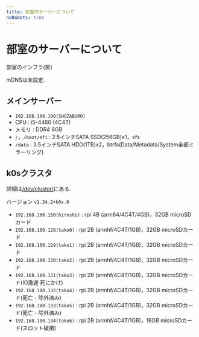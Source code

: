 ```yaml
---
title: 部室のサーバーについて
noRobots: true
---
```


# 部室のサーバーについて

部室のインフラ(笑)

mDNSは未設定．

## メインサーバー

- `192.168.100.100(SHOZABURO)`
- CPU : i5-4460 (4C4T)
- メモリ : DDR4 8GB
- `/`，`/boot/efi` : 2.5インチSATA SSD(256GB)x1，xfs
- `/data` : 3.5インチSATA HDD(1TB)x2，btrfs(Data/Metadata/System全部ミラーリング)

## k0sクラスタ

詳細は[/dev/cluster/](/dev/cluster/)にある．

バージョン `v1.24.2+k0s.0`

- `192.168.100.150(hiroshi)` : rpi 4B (arm64/4C4T/4GB)，32GB microSDカード
- `192.168.100.128(tako0)` : rpi 2B (armhf/4C4T/1GB)，32GB microSDカード
- `192.168.100.129(tako1)` : rpi 2B (armhf/4C4T/1GB)，32GB microSDカード
- `192.168.100.130(tako2)` : rpi 2B (armhf/4C4T/1GB)，32GB microSDカード
- `192.168.100.131(tako3)` : rpi 2B (armhf/4C4T/1GB)，32GB microSDカード(IO激遅 死にかけ)
- `192.168.100.132(tako4)` : rpi 2B (armhf/4C4T/1GB)，32GB microSDカード(死亡・除外済み)
- `192.168.100.133(tako5)` : rpi 2B (armhf/4C4T/1GB)，32GB microSDカード(死亡・除外済み)
- `192.168.100.134(tako6)` : rpi 2B (armhf/4C4T/1GB)，16GB microSDカード(スロット破損)
